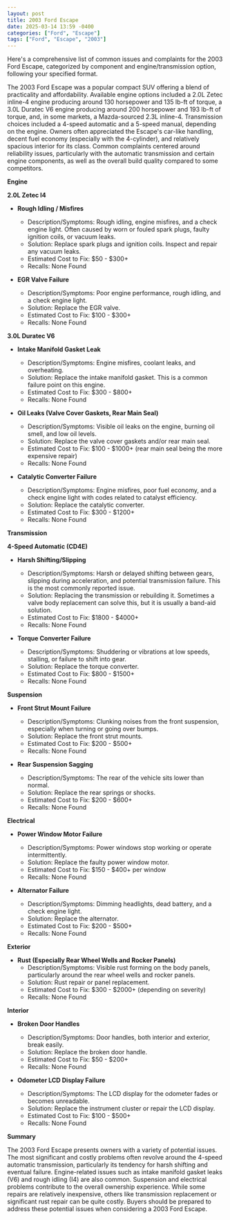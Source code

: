 ```yaml
---
layout: post
title: 2003 Ford Escape
date: 2025-03-14 13:59 -0400
categories: ["Ford", "Escape"]
tags: ["Ford", "Escape", "2003"]
---
```

Here's a comprehensive list of common issues and complaints for the 2003 Ford Escape, categorized by component and engine/transmission option, following your specified format.

The 2003 Ford Escape was a popular compact SUV offering a blend of practicality and affordability. Available engine options included a 2.0L Zetec inline-4 engine producing around 130 horsepower and 135 lb-ft of torque, a 3.0L Duratec V6 engine producing around 200 horsepower and 193 lb-ft of torque, and, in some markets, a Mazda-sourced 2.3L inline-4. Transmission choices included a 4-speed automatic and a 5-speed manual, depending on the engine. Owners often appreciated the Escape's car-like handling, decent fuel economy (especially with the 4-cylinder), and relatively spacious interior for its class. Common complaints centered around reliability issues, particularly with the automatic transmission and certain engine components, as well as the overall build quality compared to some competitors.

**Engine**

**2.0L Zetec I4**

*   **Rough Idling / Misfires**
    *   Description/Symptoms: Rough idling, engine misfires, and a check engine light. Often caused by worn or fouled spark plugs, faulty ignition coils, or vacuum leaks.
    *   Solution: Replace spark plugs and ignition coils. Inspect and repair any vacuum leaks.
    *   Estimated Cost to Fix: $50 - $300+
    *   Recalls: None Found

*   **EGR Valve Failure**
    *   Description/Symptoms: Poor engine performance, rough idling, and a check engine light.
    *   Solution: Replace the EGR valve.
    *   Estimated Cost to Fix: $100 - $300+
    *   Recalls: None Found

**3.0L Duratec V6**

*   **Intake Manifold Gasket Leak**
    *   Description/Symptoms: Engine misfires, coolant leaks, and overheating.
    *   Solution: Replace the intake manifold gasket. This is a common failure point on this engine.
    *   Estimated Cost to Fix: $300 - $800+
    *   Recalls: None Found

*   **Oil Leaks (Valve Cover Gaskets, Rear Main Seal)**
    *   Description/Symptoms: Visible oil leaks on the engine, burning oil smell, and low oil levels.
    *   Solution: Replace the valve cover gaskets and/or rear main seal.
    *   Estimated Cost to Fix: $100 - $1000+ (rear main seal being the more expensive repair)
    *   Recalls: None Found

*   **Catalytic Converter Failure**
    *   Description/Symptoms: Engine misfires, poor fuel economy, and a check engine light with codes related to catalyst efficiency.
    *   Solution: Replace the catalytic converter.
    *   Estimated Cost to Fix: $300 - $1200+
    *   Recalls: None Found

**Transmission**

**4-Speed Automatic (CD4E)**

*   **Harsh Shifting/Slipping**
    *   Description/Symptoms: Harsh or delayed shifting between gears, slipping during acceleration, and potential transmission failure. This is the most commonly reported issue.
    *   Solution: Replacing the transmission or rebuilding it. Sometimes a valve body replacement can solve this, but it is usually a band-aid solution.
    *   Estimated Cost to Fix: $1800 - $4000+
    *   Recalls: None Found

*   **Torque Converter Failure**
    *   Description/Symptoms: Shuddering or vibrations at low speeds, stalling, or failure to shift into gear.
    *   Solution: Replace the torque converter.
    *   Estimated Cost to Fix: $800 - $1500+
    *   Recalls: None Found

**Suspension**

*   **Front Strut Mount Failure**
    *   Description/Symptoms: Clunking noises from the front suspension, especially when turning or going over bumps.
    *   Solution: Replace the front strut mounts.
    *   Estimated Cost to Fix: $200 - $500+
    *   Recalls: None Found

*   **Rear Suspension Sagging**
    *   Description/Symptoms: The rear of the vehicle sits lower than normal.
    *   Solution: Replace the rear springs or shocks.
    *   Estimated Cost to Fix: $200 - $600+
    *   Recalls: None Found

**Electrical**

*   **Power Window Motor Failure**
    *   Description/Symptoms: Power windows stop working or operate intermittently.
    *   Solution: Replace the faulty power window motor.
    *   Estimated Cost to Fix: $150 - $400+ per window
    *   Recalls: None Found

*   **Alternator Failure**
    *   Description/Symptoms: Dimming headlights, dead battery, and a check engine light.
    *   Solution: Replace the alternator.
    *   Estimated Cost to Fix: $200 - $500+
    *   Recalls: None Found

**Exterior**

*   **Rust (Especially Rear Wheel Wells and Rocker Panels)**
    *   Description/Symptoms: Visible rust forming on the body panels, particularly around the rear wheel wells and rocker panels.
    *   Solution: Rust repair or panel replacement.
    *   Estimated Cost to Fix: $300 - $2000+ (depending on severity)
    *   Recalls: None Found

**Interior**

*   **Broken Door Handles**
    *   Description/Symptoms: Door handles, both interior and exterior, break easily.
    *   Solution: Replace the broken door handle.
    *   Estimated Cost to Fix: $50 - $200+
    *   Recalls: None Found

*   **Odometer LCD Display Failure**
    *   Description/Symptoms: The LCD display for the odometer fades or becomes unreadable.
    *   Solution: Replace the instrument cluster or repair the LCD display.
    *   Estimated Cost to Fix: $100 - $500+
    *   Recalls: None Found

**Summary**

The 2003 Ford Escape presents owners with a variety of potential issues. The most significant and costly problems often revolve around the 4-speed automatic transmission, particularly its tendency for harsh shifting and eventual failure. Engine-related issues such as intake manifold gasket leaks (V6) and rough idling (I4) are also common. Suspension and electrical problems contribute to the overall ownership experience. While some repairs are relatively inexpensive, others like transmission replacement or significant rust repair can be quite costly. Buyers should be prepared to address these potential issues when considering a 2003 Ford Escape.

